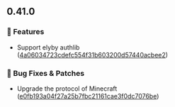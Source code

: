 ## 0.41.0
### 🚀 Features

- Support elyby authlib ([4a06034723cdefc554f31b603200d57440acbee2](https://github.com/Voxelum/x-minecraft-launcher/commit/4a06034723cdefc554f31b603200d57440acbee2))
### 🐛 Bug Fixes & Patches

- Upgrade the protocol of Minecraft ([e0fb193a04f27a25b7fbc21161cae3f0dc7076be](https://github.com/Voxelum/x-minecraft-launcher/commit/e0fb193a04f27a25b7fbc21161cae3f0dc7076be))

